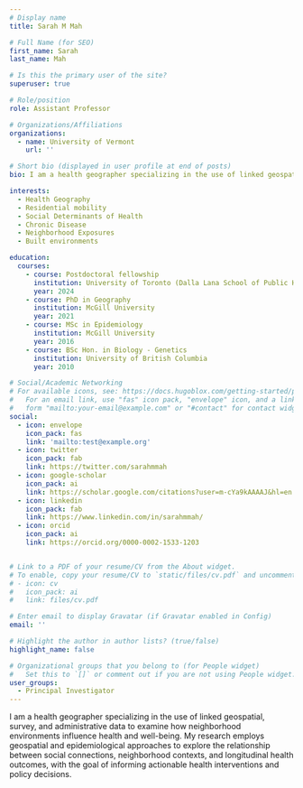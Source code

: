 ```yaml
---
# Display name
title: Sarah M Mah

# Full Name (for SEO)
first_name: Sarah
last_name: Mah

# Is this the primary user of the site?
superuser: true

# Role/position
role: Assistant Professor

# Organizations/Affiliations
organizations:
  - name: University of Vermont
    url: ''

# Short bio (displayed in user profile at end of posts)
bio: I am a health geographer specializing in the use of linked geospatial, survey, and administrative data to examine how neighborhood environments influence health and well-being.

interests:
  - Health Geography
  - Residential mobility
  - Social Determinants of Health
  - Chronic Disease
  - Neighborhood Exposures
  - Built environments

education:
  courses:
    - course: Postdoctoral fellowship
      institution: University of Toronto (Dalla Lana School of Public Health)
      year: 2024
    - course: PhD in Geography
      institution: McGill University
      year: 2021
    - course: MSc in Epidemiology
      institution: McGill University
      year: 2016
    - course: BSc Hon. in Biology - Genetics
      institution: University of British Columbia
      year: 2010

# Social/Academic Networking
# For available icons, see: https://docs.hugoblox.com/getting-started/page-builder/#icons
#   For an email link, use "fas" icon pack, "envelope" icon, and a link in the
#   form "mailto:your-email@example.com" or "#contact" for contact widget.
social:
  - icon: envelope
    icon_pack: fas
    link: 'mailto:test@example.org'
  - icon: twitter
    icon_pack: fab
    link: https://twitter.com/sarahmmah
  - icon: google-scholar
    icon_pack: ai
    link: https://scholar.google.com/citations?user=m-cYa9kAAAAJ&hl=en
  - icon: linkedin
    icon_pack: fab
    link: https://www.linkedin.com/in/sarahmmah/
  - icon: orcid
    icon_pack: ai
    link: https://orcid.org/0000-0002-1533-1203


# Link to a PDF of your resume/CV from the About widget.
# To enable, copy your resume/CV to `static/files/cv.pdf` and uncomment the lines below.
# - icon: cv
#   icon_pack: ai
#   link: files/cv.pdf

# Enter email to display Gravatar (if Gravatar enabled in Config)
email: ''

# Highlight the author in author lists? (true/false)
highlight_name: false

# Organizational groups that you belong to (for People widget)
#   Set this to `[]` or comment out if you are not using People widget.
user_groups:
  - Principal Investigator
---
```


I am a health geographer specializing in the use of linked geospatial, survey, and administrative data to examine how neighborhood environments influence health and well-being. My research employs geospatial and epidemiological approaches to explore the relationship between social connections, neighborhood contexts, and longitudinal health outcomes, with the goal of informing actionable health interventions and policy decisions.
